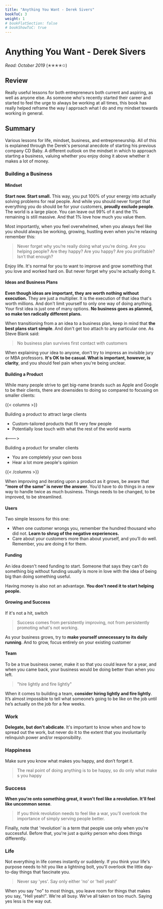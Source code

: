 ```yaml
---
title: "Anything You Want - Derek Sivers"
bookToC: 3
weight: 1
# bookFlatSection: false
# bookShowToC: true
---
```


# Anything You Want - Derek Sivers

*Read: October 2019* (✭✭✭✭✩)

## Review

Really useful lessons for both entrepreneurs both current and aspiring, as well as anyone else. As someone who's recently started their career and started to feel the urge to always be working at all times, this book has really helped reframe the way I approach what I do and my mindset towards working in general.

## Summary

Various lessons for life, mindset, business, and entrepreneurship. All of this is explained through the Derek's personal anecdote of starting his previous company CD Baby. A different outlook on the mindset in which to approach starting a business, valuing whether you enjoy doing it above whether it makes a lot of money.

### Building a Business

#### Mindset

**Start now. Start small.** This way, you put 100% of your energy into actually solving problems for real people. And while you should never forget that everything you do should be for your customers, **proudly exclude people**. The world is a large place. You can leave out 99% of it and the 1% remaining is still massive. And that 1% love how much you value them.

Most importantly, when you feel overwhelmed, when you always feel like you should always be working, growing, hustling even when you're relaxing remember this: 

> Never forget why you’re really doing what you’re doing. Are you helping people? Are they happy? Are you happy? Are you profitable? Isn’t that enough?

Enjoy life. It's normal for you to want to improve and grow something that you love and worked hard on. But never forget why you're actually doing it.

#### Ideas and Business Plans

**Even though ideas are important, they are worth nothing without execution.** They are just a multiplier. It is the execution of that idea that's worth millions. And don't limit yourself to only one way of doing anything. Your first idea is just one of many options. **No business goes as planned, so make ten radically different plans.**

When transitioning from a an idea to a business plan, keep in mind that **the best plans start simple**. And don't get too attach to any particular one. As Steve Blank said:

>No business plan survives first contact with customers

When explaining your idea to anyone, don't try to impress an invisible jury or MBA professors. **It's OK to be casual. What is important, however, is clarity**, and you should feel pain when you're being unclear.

#### Building a Product

While many people strive to get big-name brands such as Apple and Google to be their clients, there are downsides to doing so compared to focusing on smaller clients:

{{< columns >}}

Building a product to attract large clients

- Custom-tailored products that fit very few people
- Potentially lose touch with what the rest of the world wants

<--->

Building a product for smaller clients

- You are completely your own boss
- Hear a lot more people's opinion

{{< /columns >}}

When improving and iterating upon a product as it grows, be aware that **“more of the same” is never the answer**. You’d have to do things in a new way to handle twice as much business. Things needs to be changed, to be improved, to be streamlined.

#### Users

Two simple lessons for this one:

- When one customer wrongs you, remember the hundred thousand who did not. **Learn to shrug of the negative experiences.**
- Care about your customers more than about yourself, and you’ll do well. Remember, you are doing it for them.

#### Funding

An idea doesn't need funding to start. Someone that says they can't do something big without funding usually is more in love with the idea of being big than doing something useful.

Having money is also not an advantage. **You don't need it to start helping people.**

#### Growing and Success

If it's not a hit, switch

> Success comes from persistently improving, not from persistently promoting what's not working.

As your business grows, try to **make yourself unnecessary to its daily running**. And to grow, focus entirely on your existing customer

#### Team

To be a true business owner, make it so that you could leave for a year, and when you came back, your business would be doing better than when you left.

> "hire lightly and fire lightly"

When it comes to building a team, **consider hiring lightly and fire lightly**. It’s almost impossible to tell what someone’s going to be like on the job until he’s actually on the job for a few weeks.

### Work

**Delegate, but don't abdicate**. It's important to know when and how to spread out the work, but never do it to the extent that you involuntarily relinquish power and/or responsibility.


### Happiness

Make sure you know what makes you happy, and don’t forget it.

> The real point of doing anything is to be happy, so do only what makes you happy


### Success

**When you're onto something great, it won't feel like a revolution. It'll feel like uncommon sense**.

> If you think revolution needs to feel like a war, you'll overlook the importance of simply serving people better.

Finally, note that 'revolution' is a term that people use only when you're successful. Before that, you're just a quirky person who does things differently.


### Life

Not everything in life comes instantly or suddenly. If you think your life's purpose needs to hit you like a lightning bolt, you'll overlook the little day-to-day things that fascinate you.

> Never say 'yes'. Say only either 'no' or 'hell yeah!' 

When you say "no" to most things, you leave room for things that makes you say, "Hell yeah!". We're all busy. We've all taken on too much. Saying yes less is the way out.
